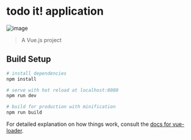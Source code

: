 # todo it! application

![image](https://user-images.githubusercontent.com/86341902/168520290-50c6ef83-d4e0-4c51-8abf-5e809be9c710.png)


> A Vue.js project

## Build Setup

``` bash
# install dependencies
npm install

# serve with hot reload at localhost:8080
npm run dev

# build for production with minification
npm run build
```

For detailed explanation on how things work, consult the
[docs for vue-loader](http://vuejs.github.io/vue-loader).
